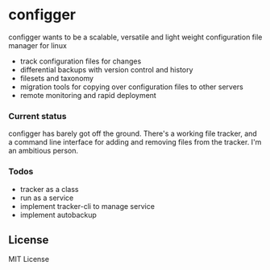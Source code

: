 # configger

configger wants to be a scalable, versatile and light weight configuration file manager for linux

  - track configuration files for changes
  - differential backups with version control and history
  - filesets and taxonomy
  - migration tools for copying over configuration files to other servers
  - remote monitoring and rapid deployment

### Current status

configger has barely got off the ground. There's a working file tracker, and a command line interface for adding and removing files from the tracker. I'm an ambitious person.

### Todos

 - tracker as a class
 - run as a service
 - implement tracker-cli to manage service
 - implement autobackup

License
----
MIT License